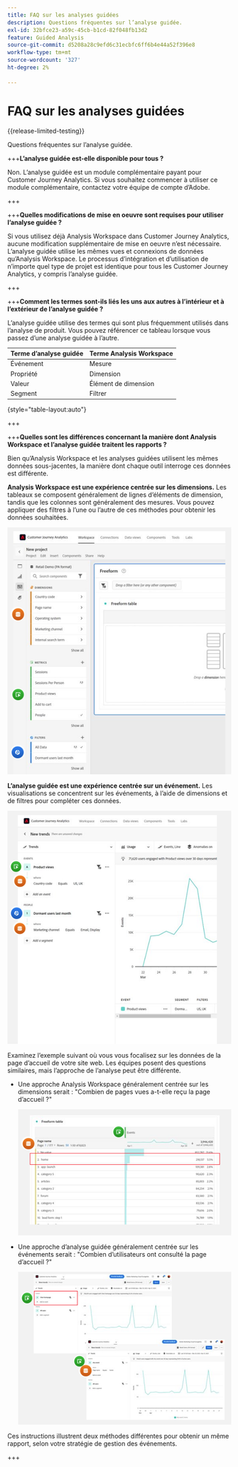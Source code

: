 ```yaml
---
title: FAQ sur les analyses guidées
description: Questions fréquentes sur l’analyse guidée.
exl-id: 32bfce23-a59c-45cb-b1cd-82f048fb13d2
feature: Guided Analysis
source-git-commit: d5208a28c9efd6c31ecbfc6ff6b4e44a52f396e8
workflow-type: tm+mt
source-wordcount: '327'
ht-degree: 2%

---
```


# FAQ sur les analyses guidées

{{release-limited-testing}}

Questions fréquentes sur l’analyse guidée.

+++**L’analyse guidée est-elle disponible pour tous ?**

Non. L’analyse guidée est un module complémentaire payant pour Customer Journey Analytics. Si vous souhaitez commencer à utiliser ce module complémentaire, contactez votre équipe de compte d’Adobe.

+++

+++**Quelles modifications de mise en oeuvre sont requises pour utiliser l’analyse guidée ?**

Si vous utilisez déjà Analysis Workspace dans Customer Journey Analytics, aucune modification supplémentaire de mise en oeuvre n’est nécessaire. L’analyse guidée utilise les mêmes vues et connexions de données qu’Analysis Workspace. Le processus d’intégration et d’utilisation de n’importe quel type de projet est identique pour tous les Customer Journey Analytics, y compris l’analyse guidée.

+++

+++**Comment les termes sont-ils liés les uns aux autres à l’intérieur et à l’extérieur de l’analyse guidée ?**

L’analyse guidée utilise des termes qui sont plus fréquemment utilisés dans l’analyse de produit. Vous pouvez référencer ce tableau lorsque vous passez d’une analyse guidée à l’autre.

| Terme d’analyse guidée | Terme Analysis Workspace |
| --- | --- |
| Événement | Mesure |
| Propriété | Dimension |
| Valeur | Élément de dimension |
| Segment | Filtrer |

{style="table-layout:auto"}

+++

+++**Quelles sont les différences concernant la manière dont Analysis Workspace et l’analyse guidée traitent les rapports ?**

Bien qu’Analysis Workspace et les analyses guidées utilisent les mêmes données sous-jacentes, la manière dont chaque outil interroge ces données est différente.

**Analysis Workspace est une expérience centrée sur les dimensions.** Les tableaux se composent généralement de lignes d’éléments de dimension, tandis que les colonnes sont généralement des mesures. Vous pouvez appliquer des filtres à l’une ou l’autre de ces méthodes pour obtenir les données souhaitées.

![Structure de Workspace](assets/workspace-structure.png)

**L’analyse guidée est une expérience centrée sur un événement.** Les visualisations se concentrent sur les événements, à l’aide de dimensions et de filtres pour compléter ces données.

![Structure d’analyse guidée](assets/guided-analysis-structure.png)

Examinez l’exemple suivant où vous vous focalisez sur les données de la page d’accueil de votre site web. Les équipes posent des questions similaires, mais l’approche de l’analyse peut être différente.

* Une approche Analysis Workspace généralement centrée sur les dimensions serait : &quot;Combien de pages vues a-t-elle reçu la page d’accueil ?&quot;

  ![Dimension centrée](assets/dimension-centered.png)

* Une approche d’analyse guidée généralement centrée sur les événements serait : &quot;Combien d’utilisateurs ont consulté la page d’accueil ?&quot;

  ![Événement centré](assets/event-centered.png)

Ces instructions illustrent deux méthodes différentes pour obtenir un même rapport, selon votre stratégie de gestion des événements.

+++
